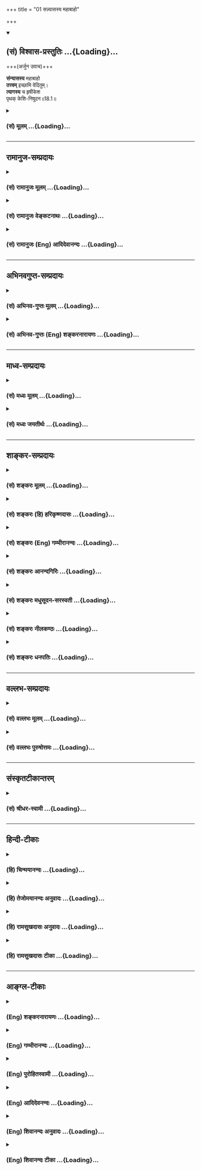+++
title = "01 सन्न्यासस्य महाबाहो"

+++
<div class="js_include" newlevelforh1="2" title="(सं) विश्वास-प्रस्तुतिः" unfilled url="/mahAbhAratam/vyAsaH/shlokashaH/06-bhIShma-parva/03-bhagavad-gItA-parva/saMskRtam/vishvAsa-prastutiH/18_moxa-saMnyAsa-yogaH/01_sannyAsasya_mahAb.md">
<details open><summary><h2>(सं) विश्वास-प्रस्तुतिः ...{Loading}...</h2></summary>

+++(अर्जुन उवाच)+++

**संन्यासस्य** महाबाहो  
**तत्त्वम्** इच्छामि वेदितुम्।  
**त्यागस्य** च हृषीकेश  
पृथक् केशि-निषूदन॥18.1॥
</details>
</div>
<div class="js_include collapsed" newlevelforh1="3" title="(सं) मूलम्" unfilled url="/mahAbhAratam/vyAsaH/shlokashaH/06-bhIShma-parva/03-bhagavad-gItA-parva/saMskRtam/mUlam/18_moxa-saMnyAsa-yogaH/01_sannyAsasya_mahAb.md">
<details><summary><h3>(सं) मूलम् ...{Loading}...</h3></summary>

अर्जुन उवाच  
संन्यासस्य महाबाहो तत्त्वमिच्छामि वेदितुम्।  
त्यागस्य च हृषीकेश पृथक्केशिनिषूदन।।18.1।।
</details>
</div>


_________________
## रामानुज-सम्प्रदायः
<div class="js_include collapsed" newlevelforh1="3" title="(सं) रामानुजः मूलम्" unfilled url="/mahAbhAratam/vyAsaH/shlokashaH/06-bhIShma-parva/03-bhagavad-gItA-parva/saMskRtam/rAmAnujaH/mUlam/18_moxa-saMnyAsa-yogaH/01_sannyAsasya_mahAb.md">
<details><summary><h3>(सं) रामानुजः मूलम् ...{Loading}...</h3></summary>


अतीतेनाध्याय-द्वयेन  
+अभ्युदय-निश्-श्रेयस-साधन-भूतं वैदिकम् एव यज्ञ-तपोदानादिकं कर्म; नान्यत्,  
वैदिकस्य कर्मणः सामान्य-लक्षणं प्रणवान्वयः ।  
तत्र मोक्षाभ्युदय-साधनयोर् भेदस्  
"तत्-सच्"-छब्द-निर्देश्यत्वेन;  
मोक्ष-साधनं च कर्म-फलाभिसन्धि-रहितं यज्ञादिकम्,  
तद्-आरम्भः सत्त्वोद्रेकाद् भवति;  
सत्त्वोद्रेकश् च सात्त्विकाहार-सेवनयेत्य् उक्तम्,  
अनन्तरं मोक्ष-साधनतया निर्दिष्टयोस् त्याग-संन्यासयोर् ऐक्यम्,  
त्यागस्य स्वरूपं भगवति सर्वेश्वरे सर्वकर्मणां कर्तृत्वानुसन्धानं,  
सत्त्व-रजस्-तमसां कार्य-वर्णनेन सत्त्व-गुणस्योपादेयत्वं,  
स्ववर्णोचितानां कर्मणां परम-पुरुषाराधन-भूतानां परम-पुरुष-प्राप्ति-निर्वर्तन-प्रकारः,  
कृत्स्नस्य च गीताशास्त्रस्य सारार्थो भक्ति-योग इत्य् एते प्रतिपाद्यन्ते ।

तत्र तावत् त्यागसन्न्यासयोर् पृथक्त्वैकत्वनिर्णयाय स्वरूपनिर्णयाय चार्जुनः पृच्छति

।।18.1।। अर्जुन उवाच -- त्यागसंन्यासौ हि मोक्षसाधनतया विहितौ --,न कर्मणा
न प्रजया धनेन त्यागेनैके अमृतत्वमानशुः (महाना॰
8।14)वेदान्तविज्ञानसुनिश्चितार्थाः संन्यासयोगाद्यतयः शुद्धसत्त्वाः। ते
ब्रह्मलोकेषु परान्तकाले परामृताः परिमुच्यन्ति सर्वे।। (मु॰ उ॰ 3।2।6)
इत्यादिषु। अस्य **संन्यासस्य त्यागस्य च तत्त्वं** याथात्म्यं **पृथग्
वेदितुम् इच्छामि।** अयम् अभिप्रायः -- किम् एतौ संन्यासत्यागशब्दौ
पृथगर्थौ; उत एकार्थौ एव यदा पृथगर्थौ; तदा अनयोः पृथक्त्वेन स्वरूपं
वेदितुम् इच्छामि। एकत्वे अपि तस्य स्वरूपं वक्तव्यम् इति। अथ अनयोः एकम् एव
स्वरूपम्; तत् च ईदृशम् इति निर्णेतुं वादिविप्रतिपत्तिं दर्शयन्
श्रीभगवानुवाच --

</details>
</div>
<div class="js_include collapsed" newlevelforh1="3" title="(सं) रामानुजः वेङ्कटनाथः" unfilled url="/mahAbhAratam/vyAsaH/shlokashaH/06-bhIShma-parva/03-bhagavad-gItA-parva/saMskRtam/rAmAnujaH/venkaTanAthaH/18_moxa-saMnyAsa-yogaH/01_sannyAsasya_mahAb.md">
<details><summary><h3>(सं) रामानुजः वेङ्कटनाथः ...{Loading}...</h3></summary>

  
  
।।18.1।। कर्तव्यविशोधनप्रधाने अन्तिमेऽध्यायत्रिकेऽस्याध्यायस्य
पश्चाद्भावित्वज्ञापनाय षोडशसप्तदशयोर्देवासुरविभागोक्त्यादिमुखेन
हेयोपादेयविभजनपरतया प्रघट्टकैक्यमभिप्रेत्याऽऽह -- अतीतेनेति। वैदिकस्य
कर्मणः सामान्यलक्षणं प्रणवान्वयः; तत्र
मोक्षाभ्युदयसाधनयोर्भेदस्तत्सच्छब्दनिर्देशत्वेनेति विभजमानस्वायमभिप्रायः
-- विशेषणादिसामर्थ्यलब्धोऽयं विभागः। ब्रह्मणः पारोक्ष्यात्तत् इति
निर्देशः। तज्ज्ञाने तु सन्मात्रविवक्षया सच्छब्दः। क्रमादेते
सात्त्विकराजसतामसा इति विभागस्तु कस्यचिदुत्प्रेक्षाकल्पितः -- इति।
एवमुक्तेष्वप्यर्थेषु मोक्षसाधनभूतांशस्वरूपशोधनमुत्तराध्यायेन क्रियत इति
सङ्गत्यभिप्रायेणाऽऽह -- अनन्तरमिति। ईश्वरे कर्तृताबुद्धिः
सत्त्वोपादेयताऽन्तिमे। स्वकर्मपरिणामश्च शास्त्रसारार्थ उच्यते
\[गी.सं.22\] इति सङ्ग्रहश्लोके त्यागसन्न्यासैक्यतत्स्वरूपानुक्तिरीश्वरे
कर्तृताबुद्धेः शेषतया तदुपन्यासादिति मन्तव्यम्। सत्त्वोपादेयत्वमत्र
तात्पर्यवृत्त्याऽभिधीयत इत्यभिप्रायेणाऽऽहसत्त्वरजस्तमसां
कार्यवर्णनेनेति। स्वधर्मज्ञानवैराग्यसाध्यभक्त्येकगोचरः \[गी.सं.1\] इति
सङ्ग्रहारम्भोक्तप्रधानकर्तव्यपरोऽत्रशास्त्रसारार्थशब्दः
इत्यभिप्रायेणाऽऽहसारार्थो भक्तियोग इति। स्वर्गादिसाधनानां यज्ञदानादीनां
स्वरूपाविशेषेऽपि यद्योगान्मोक्षसाधनत्वं; तदिदानीं सविशेषं शोधयितुमर्जुनः
पृच्छतीत्यभिप्रायेण प्रकृते प्रश्नं सङ्गमयति -- तत्र तावदिति।
सत्त्वविवृद्धितदुपायादिकथनं त्यागादिविशिष्टमोक्षसाधनकर्मार्थतया।
सन्न्यासशब्दस्याश्रमविशेषादिरूढेस्त्यागमात्रेऽपि शक्तः
पृथक्त्वैकत्वशङ्का। वादिविप्रतिपत्त्यादिभिः स्वरूपविशेषानिश्चयः।
त्यागसन्न्यासयोर्विशेषतस्तत्त्वबुभुत्साहेतुमाह -- त्यागसन्न्यासौ हीति।
कर्मस्वरूपे स्वर्गापवर्गादिसाधारणे त्यागादिसंज्ञकविशेषणयोगादेव
ह्यपवर्गसाधनत्वम्। अतः प्राप्ताप्राप्तविवेकेन विशेषणे
तत्साधनत्वव्यपदेशः। संशयविपर्ययोपमर्दी विशेष इह तत्त्वशब्देन विवक्षित
इत्याह -- याथात्म्यमिति। पृथक्त्वं वेदितुमिच्छामीत्युक्ते
निश्चितपृथक्त्वस्य तत्तत्स्वरूपजिज्ञासा प्रतीयते न च तद्युक्तं; पूर्वत्र
पृथक्त्वनिश्चयहेत्वभावादुत्तरत्र चैकत्वस्यैव वक्ष्यमाणत्वात्। अतोऽयं
प्रश्नोऽनुपपन्नः प्रतिवचनासङ्गतिश्चेत्यत्राऽऽह -- अयमभिप्राय इति। तत्त्वं
वेदितुमिच्छामि इत्येतदेव विवक्षितम् पृथक्त्वनिर्देशस्तु
संशयकोट्यन्यतरोपक्षेपमात्रपरः। पृथक्त्वमस्ति चेत्तद्वेदितुमिच्छामि इति वा
वाक्यावृत्तिरित्यभिप्रायेणाऽऽह -- किमिति।  
  

</details>
</div>
<div class="js_include collapsed" newlevelforh1="3" title="(सं) रामानुजः (Eng) आदिदेवानन्दः" unfilled url="/mahAbhAratam/vyAsaH/shlokashaH/06-bhIShma-parva/03-bhagavad-gItA-parva/saMskRtam/rAmAnujaH/english/AdidevAnandaH/18_moxa-saMnyAsa-yogaH/01_sannyAsasya_mahAb.md">
<details><summary><h3>(सं) रामानुजः (Eng) आदिदेवानन्दः ...{Loading}...</h3></summary>

18.1 Arjuna said Both Sannyasa and Tyaga as a means for release are enjoined in such Srutis: 'Not by rituals, nor by progeny, nor by
rituals, nor by progeny, nor by wealth but by Tyaga alone do some attain
immortality ৷৷.' (Ma. Na., 5.14). Ascertaining the truth about the
Supreme Reality from a knowledge of Vedanta, and becoming purified in
mind by the means of Sannyasa Yoga, these Yatis (ascetics), at the
dissolution of their bodies, attain the Lord who is higher than the
freed selves and become liberated from bondage' (Man. U., 3.2.6). I want
to know separately the truth, viz., whether Tyaga and Sannyasa are
synonymous or not. The import is this. Do these two terms Sannyasa and
Tyaga have different meanings or do they signify the same thing; If they
signify different things, I want to know their different natures. If
they are synonymous, their identical nature should be elucidated. Then,
in order to prove that the nature of both is identical and that it is
such and such, the Lord explains, showing the disagreements among some
disputants:

</details>
</div>


_________________
## अभिनवगुप्त-सम्प्रदायः
<div class="js_include collapsed" newlevelforh1="3" title="(सं) अभिनव-गुप्तः मूलम्" unfilled url="/mahAbhAratam/vyAsaH/shlokashaH/06-bhIShma-parva/03-bhagavad-gItA-parva/saMskRtam/abhinava-guptaH/mUlam/18_moxa-saMnyAsa-yogaH/01_sannyAsasya_mahAb.md">
<details><summary><h3>(सं) अभिनव-गुप्तः मूलम् ...{Loading}...</h3></summary>

  
  
।।18.1।। संन्यासस्येति। पूर्वमुक्तं स त्यागी स च बुद्धिमान् +++(II; 50 )+++
इति। तथा स संन्यासी च योगी च न निरग्निः +++(VI; I )+++ इत्यादि।
अतस्त्यागिसंन्यासासिनोर्द्वयोः श्रवणात् विशेषजिज्ञासोरयं प्रश्नः।

</details>
</div>
<div class="js_include collapsed" newlevelforh1="3" title="(सं) अभिनव-गुप्तः (Eng) शङ्करनारायणः" unfilled url="/mahAbhAratam/vyAsaH/shlokashaH/06-bhIShma-parva/03-bhagavad-gItA-parva/saMskRtam/abhinava-guptaH/english/shankaranArAyaNaH/18_moxa-saMnyAsa-yogaH/01_sannyAsasya_mahAb.md">
<details><summary><h3>(सं) अभिनव-गुप्तः (Eng) शङ्करनारायणः ...{Loading}...</h3></summary>

18.1 Samnyasaya etc. It has been delcared earlier that 'He \[alone\] is
a man of relinishment and is also a man of wisdom' (II, 50); and 'He
\[alone\] is a man of renunciation and a man of Yoga; but not he who
remains without his fires (VI, 1)', and so on. Thus, becuase a man of
relinishment and a man of renunciation are both found mentioned, now
arises this estion from a person (Arjuna) who is desirous of
understanding their difference. Now \[by giving\] the answer -

</details>
</div>


_________________
## माध्व-सम्प्रदायः
<div class="js_include collapsed" newlevelforh1="3" title="(सं) मध्वः मूलम्" unfilled url="/mahAbhAratam/vyAsaH/shlokashaH/06-bhIShma-parva/03-bhagavad-gItA-parva/saMskRtam/madhvaH/mUlam/18_moxa-saMnyAsa-yogaH/01_sannyAsasya_mahAb.md">
<details><summary><h3>(सं) मध्वः मूलम् ...{Loading}...</h3></summary>

।।18.1।। अनन्तगुणपूर्णाय नमः। पूर्वोक्तं साधनं सर्वं
सङ्क्षिप्योपसंहरत्यनेनाध्यायेन।

</details>
</div>
<div class="js_include collapsed" newlevelforh1="3" title="(सं) मध्वः जयतीर्थः" unfilled url="/mahAbhAratam/vyAsaH/shlokashaH/06-bhIShma-parva/03-bhagavad-gItA-parva/saMskRtam/madhvaH/jayatIrthaH/18_moxa-saMnyAsa-yogaH/01_sannyAsasya_mahAb.md">
<details><summary><h3>(सं) मध्वः जयतीर्थः ...{Loading}...</h3></summary>

।।18.1।। अध्यायप्रतिपाद्यमाह -- **पूर्वोक्तमि**ति। साधनं ज्ञानसाधनम्।
उक्तस्योक्तिर्व्यर्थेत्याशङ्कानिरासाय सङ्क्षिप्योपसंहरतीत्युक्तम्।
अनुक्तं त्रैगुण्यं च वक्तीत्यपि ग्राह्यम्।

</details>
</div>


_________________
## शाङ्कर-सम्प्रदायः
<div class="js_include collapsed" newlevelforh1="3" title="(सं) शङ्करः मूलम्" unfilled url="/mahAbhAratam/vyAsaH/shlokashaH/06-bhIShma-parva/03-bhagavad-gItA-parva/saMskRtam/shankaraH/mUlam/18_moxa-saMnyAsa-yogaH/01_sannyAsasya_mahAb.md">
<details><summary><h3>(सं) शङ्करः मूलम् ...{Loading}...</h3></summary>

सर्वस्यैव गीताशास्त्रस्य अर्थः अस्मिन् अध्याये उपसंहृत्य सर्वश्च वेदार्थो वक्तव्यः इत्येवमर्थः अयम् अध्यायः आरभ्यते । सर्वेषु हि अतीतेषु अध्यायेषु उक्तः अर्थः अस्मिन् अध्याये अवगम्यते । अर्जुनस्तु संन्यासत्यागशब्दार्थयोरेव विशेषबुभुत्सुः उवाच —

।।18.1।। --,**संन्यासस्य** संन्यासशब्दार्थस्य इत्येतत्; हे **महाबाहो;
तत्त्वं** तस्य भावः तत्त्वम्; याथात्म्यमित्येतत्; **इच्छामि वेदितुं**
ज्ञातुम्; **त्यागस्य च** त्यागशब्दार्थस्येत्येतत्; **हृषीकेश; पृथक्**
इतरेतरविभागतः **केशिनिषूदन** केशिनामा हयच्छद्मा कश्चित् असुरः तं
निषूदितवान् भगवान् वासुदेवः; तेन तन्नाम्ना संबोध्यते
अर्जुनेन।। संन्यासत्यागशब्दौ तत्र तत्र निर्दिष्टौ; न निर्लुठितार्थौ
पूर्वेषु अध्यायेषु। अतः अर्जुनाय पृष्टवते तन्निर्णयाय भगवान् उवाच
--,**श्रीभगवानुवाच --,**

</details>
</div>
<div class="js_include collapsed" newlevelforh1="3" title="(सं) शङ्करः (हि) हरिकृष्णदासः" unfilled url="/mahAbhAratam/vyAsaH/shlokashaH/06-bhIShma-parva/03-bhagavad-gItA-parva/saMskRtam/shankaraH/hindI/harikRShNadAsaH/18_moxa-saMnyAsa-yogaH/01_sannyAsasya_mahAb.md">
<details><summary><h3>(सं) शङ्करः (हि) हरिकृष्णदासः ...{Loading}...</h3></summary>

।।18.1।। इस अध्यायमें पहलेके सभी अध्यायोंमें कहा हुआ अभिप्राय मिलता है।
तथापि अर्जुन केवल संन्यास और त्याग -- इन दो शब्दोंके अर्थोंका भेद
जाननेकी इच्छासे ही प्रश्न करता है --,अर्जुन बोला -- हे महाबाहो हे
हृषीकेश हे केशिनिषूदन मैं संन्यासका अर्थात् संन्यासशब्दके अर्थका और
त्यागका अर्थात् त्यागशब्दके अर्थका तत्त्व -- यथार्थ स्वरूप अलगअलग
विभागपूर्वक जानना चाहता हूँ। भगवान् वासुदेवने छलसे घोड़ेका रूप धारण
करनेवाले केशि नामक असुरको मारा था; इसलिये वे उस,( केशिनिषूदन ) नामसे
अर्जुनद्वारा सम्बोधित किये गये हैं।  
  
,

</details>
</div>
<div class="js_include collapsed" newlevelforh1="3" title="(सं) शङ्करः (Eng) गम्भीरानन्दः" unfilled url="/mahAbhAratam/vyAsaH/shlokashaH/06-bhIShma-parva/03-bhagavad-gItA-parva/saMskRtam/shankaraH/english/gambhIrAnandaH/18_moxa-saMnyAsa-yogaH/01_sannyAsasya_mahAb.md">
<details><summary><h3>(सं) शङ्करः (Eng) गम्भीरानन्दः ...{Loading}...</h3></summary>

18.1 O mighty-armed Hrsikesa, kesi-nisudana, O slayer of (the demon)
Kesi; icchami, I want; veditum, to know; prthak, severally, through
their mutual distinctions; tattvam, the truth, the intrinsic nature,
i.e. the real meaning; sannyasasya, of sannyasa, i.e. the meaning of the
word sannyasa, ca, as also; tyagasya, of tyaga, i.e. the meaning of the
word tyaga. Kesi was a demon who had assumed the form of a horse, and
Lord Vasudeva had killed him. Hence He is addressed by that name
(Kesi-nisudana) by Arjuna. The word sannyasa and tyaga, used in various
places in the preceding chapters, are not explicit in their
implications. Therefore, in order to determine them for Arjuna who had
put the estion,-

</details>
</div>
<div class="js_include collapsed" newlevelforh1="3" title="(सं) शङ्करः आनन्दगिरिः" unfilled url="/mahAbhAratam/vyAsaH/shlokashaH/06-bhIShma-parva/03-bhagavad-gItA-parva/saMskRtam/shankaraH/AnandagiriH/18_moxa-saMnyAsa-yogaH/01_sannyAsasya_mahAb.md">
<details><summary><h3>(सं) शङ्करः आनन्दगिरिः ...{Loading}...</h3></summary>

।।18.1।। पूर्वैरध्यायैर्विस्तरेण यतस्ततो विक्षिप्ततयोक्तमर्थं
सुखप्रतिपत्त्यर्थं संक्षेपेणोपसंहृत्याभिधातुमध्यायान्तरमवतारयति --
**सर्वस्यैवेति।** उपसंहृत्य वक्तव्य इति संबन्धः। किं चोपनिषत्सु इतस्ततो
विस्तृतस्यार्थस्य बुद्धिसौकर्यार्थमस्मिन्नध्याये संक्षिप्ताभिधानं
कर्तव्यमुपनिषदां गीतानां चैकार्थत्वादित्याह -- **सर्वश्चेति।** कथं
सर्वोऽपि शास्त्रार्थोऽस्मिन्नध्याये संक्षिप्योपसंह्रियते तत्राह --
**सर्वेषु हीति।** ननु वेदार्थश्चेदशेषतोऽत्रोपसंजिहीर्षितस्तर्हि किमिति
त्यागेनैके संन्यासयोगादिति च वेदार्थैकदेशविषयं प्रश्नप्रतिवचनं तत्राह --
**अर्जुनस्त्विति।** पृथगनयोस्तत्त्वं वेदितुमिच्छामीति
विशेषणादपृथगर्थस्तयोरस्तीति गम्यते। बुभुत्सितस्य प्रष्टव्यत्वादेकदेशे
तदभावादुक्तप्रश्नोपपत्तिरिति भावः।

</details>
</div>
<div class="js_include collapsed" newlevelforh1="3" title="(सं) शङ्करः मधुसूदन-सरस्वती" unfilled url="/mahAbhAratam/vyAsaH/shlokashaH/06-bhIShma-parva/03-bhagavad-gItA-parva/saMskRtam/shankaraH/madhusUdana-sarasvatI/18_moxa-saMnyAsa-yogaH/01_sannyAsasya_mahAb.md">
<details><summary><h3>(सं) शङ्करः मधुसूदन-सरस्वती ...{Loading}...</h3></summary>

।।18.1।। पूर्वाध्याये श्रद्धात्रैविध्येनाहारयज्ञतपोदानत्रैविध्येन च
कर्मिणां त्रैविध्यमुक्तं सात्त्विकानामादानाय राजसतामसानां च हानाय।
इदानीं तु संन्यासत्रैविध्यकथनेन संन्यासिनामपि त्रैविध्यं वक्तव्यम्। तत्र
तत्त्वबोधनानन्तरं यः फलभूतः सर्वकर्मसंन्यासः स चतुर्दशेऽध्याये
गुणातीतत्वेन व्याख्यातत्वान्न सात्त्विकराजसतामसभेदमर्हति। योऽपि
तत्त्वबोधात्प्राक् तदर्थं सर्वकर्मसंन्यासस्तत्त्वबुभुत्सया
वेदान्तवाक्यविचाराय भवति सोऽपित्रैगुण्यविषया वेदा निस्त्रैगुण्यो
भवार्जुन इत्यादिना निर्गुणत्वेन व्याख्यातः;
यस्त्वनुत्पन्नतत्त्वबोधानामनुत्पन्नतत्त्वबुभुत्सूनां च कर्मसंन्यासःस
संन्यासी च योगी च इत्यादिना गौणो व्याख्यातस्तस्य
त्रैविध्यसंभवात्तद्विशेषं बुभुत्सुरर्जुन उवाच -- संन्यासस्येति।
अविदुषामनुपजातविविदिषाणां च कर्माधिकृतानामेव किंचित्कर्मग्रहेण
किंचित्कर्मपरित्यागो यः स त्यागांशगुणयोगात्संन्यासशब्देनोच्यते
एतादृशस्यान्तःकरणशुद्ध्यर्थमविद्वत्कर्माधिकारिकर्तृकस्य संन्यासस्य
केनचिद्रूपेण कर्मत्यागस्य तत्त्वं स्वरूपं पृथक् सात्त्विकराजसतामसभेदेन
वेदितुमिच्छामि त्यागस्य च तत्त्वं वेदितुमिच्छामि। किं संन्यासत्यागशब्दौ
घटपटशब्दाविव भिन्नजातीयार्थौ किंवा
ब्राह्मणपरिव्राजकशब्दाविवैकजातीयार्थौ। यद्याद्यस्तर्हि त्यागस्य तत्त्वं
संन्यासात्पृथक् वेदितुमिच्छामि; यदि द्वितीयस्तर्ह्यवान्तरोपाधिभेदमात्रं
वक्तव्यमेकव्याख्यानेनैवोभयं व्याख्यातं भविष्यति। महाबाहो केशिनिषूदनेति
संबोधनाभ्यां बाह्योपद्रवनिवारणस्वरूपयोग्यताफलोपधाने प्रदर्शिते।
हृषीकेशेत्यन्तरुपद्रवनिवारणसामर्थ्यमिति भेदः। अत्यनुरागात्संबोधनत्रयम्।
अत्रार्जुनस्य प्रश्नौ कर्माधिकारिकर्तृत्वेन पूर्वोक्तयज्ञादिसाधर्म्येण
संन्यासशब्दप्रतिपाद्यत्वेन च गुणातीतसंन्यासद्वयसाधर्म्येण
त्रैगुण्यसंभवासंभवाभ्यां संशयः प्रथमस्य प्रश्नस्य बीजं। द्वितीयस्य तु
संन्यासत्यागशब्दयोः पर्यायत्वात्कर्मफलत्यागरूपेण च वैलक्षण्योक्तेः
संशयः।

</details>
</div>
<div class="js_include collapsed" newlevelforh1="3" title="(सं) शङ्करः नीलकण्ठः" unfilled url="/mahAbhAratam/vyAsaH/shlokashaH/06-bhIShma-parva/03-bhagavad-gItA-parva/saMskRtam/shankaraH/nIlakaNThaH/18_moxa-saMnyAsa-yogaH/01_sannyAsasya_mahAb.md">
<details><summary><h3>(सं) शङ्करः नीलकण्ठः ...{Loading}...</h3></summary>

।।18.1।। अस्यामष्टादशाध्याय्यां प्रथमे उपोद्धातितानां द्वितीये
सूत्रितानां शेषैर्व्युत्पादितानामर्थानां
कात्स्न्र्येनोपसंहारार्थोऽयमन्तिमोऽध्याय आरभ्यते। तत्र
पूर्वाध्यायान्तेऽश्रद्धया कृतं सर्वं व्यर्थमित्युक्तम्। तत्र
फलावश्यंभावनिश्चयः श्रद्धा सा च फलवतां कर्मणामेवाङ्गं न तु
कर्मविरहरूपस्य संन्यासस्य भावरूपफलवर्जितस्य। अभावाद्भावोत्पत्तेरयोगात्।
तस्माच्छ्रद्धासापेक्षकर्मापेक्षया श्रद्धानपेक्षः संन्यासः श्रेयान्।
नचास्यैवंरूपस्य श्रद्धात्रैविध्यप्रयुक्तं सात्त्विकादिभेदेन त्रैविध्यं
संभवति। येन फले तारतम्यं स्यात्। तत्फलस्य दृष्टविक्षेपनिवृत्तिरूपस्य
सर्वत्र तुल्यत्वात्। स च संन्यासो यदि कर्मत्याग एव तर्हि सिद्धं नः
समीहितम्। यदि तु तौ भिन्नौ तर्हि तयोर्वैलक्षण्यं विचार्यमित्याशयेनार्जुन
उवाच -- **संन्यासस्येति।** हे महाबाहो हे हृषीकेश हे केशिनिषूदनेति
बहुकृत्वः संबोधयन् जिज्ञासितेऽर्थेत्यादरं दर्शयति। संन्यासस्य तत्त्वं
याथात्म्यं त्यागात्पृथग्भूतं वेदितुमिच्छामि। त्यागस्य याथात्म्यं
संन्यासात्पृथग्भूतं वेदितुमिच्छामीति चकारेणानुवर्त्यते।

</details>
</div>
<div class="js_include collapsed" newlevelforh1="3" title="(सं) शङ्करः धनपतिः" unfilled url="/mahAbhAratam/vyAsaH/shlokashaH/06-bhIShma-parva/03-bhagavad-gItA-parva/saMskRtam/shankaraH/dhanapatiH/18_moxa-saMnyAsa-yogaH/01_sannyAsasya_mahAb.md">
<details><summary><h3>(सं) शङ्करः धनपतिः ...{Loading}...</h3></summary>

।18.1।। नमः समाय सोमाय मखार्च्याय मखारये। कृष्णायाकृष्णरुपाय विष्णवे
शंभवे नमः।।1।। पूर्वाध्यायैर्विस्तरेणेतस्ततो
विक्षिप्ततयोक्तमर्थमुपनिषत्सु चेतस्ततो विस्तृतमर्थं सुखप्रतिपत्तये
उपसंहृत्य वक्तुमयमध्याय आरभ्यते। अतोताध्यायेपूक्तस्य
सर्ववेदार्थस्यास्मिन्नध्यायेऽवगम्यमानत्वात्। अर्जुनस्तु
संन्यासत्यागशब्दार्थयोरेव विशेणं बुभुत्सुरुवाच। संन्यासस्य
संन्यासभ्दार्थस्य त्यागस्य च त्यागशब्दार्थस्य च
पृथगन्योन्यविभागतस्तत्त्वं याथात्म्यं वेदितुं ज्ञातुमिच्छामि। हे महाबारो
इति संबोधयन् तब बाहुतो जातैः क्षत्रियैः महाबाहुभिरितरैर्बाह्वादिसाध्ये
कर्मण्यधिकृतैरज्ञैश्च कृतस्य संन्यासस्य त्यागस्य च तत्त्वं
पृथग्वेदितुमिच्छामीति ध्वनयति। सर्वेन्द्रियनियन्तुरन्तर्यामिणः
सर्वज्ञस्य मदभिप्रायनुसारेणैतत्कथनं सुकरमितिद्योतयन्नाह -- हृषीकेशेति।
स्वजनसुखार्थं केश्यादिदुष्टनिषूदनस्य तव स्वभक्तस्य ममाप्यज्ञाननिषूदनं
युक्तमेवेति सूचयन्संबोधयति केशिनिषूदनेति।

</details>
</div>


_________________
## वल्लभ-सम्प्रदायः
<div class="js_include collapsed" newlevelforh1="3" title="(सं) वल्लभः मूलम्" unfilled url="/mahAbhAratam/vyAsaH/shlokashaH/06-bhIShma-parva/03-bhagavad-gItA-parva/saMskRtam/vallabhaH/mUlam/18_moxa-saMnyAsa-yogaH/01_sannyAsasya_mahAb.md">
<details><summary><h3>(सं) वल्लभः मूलम् ...{Loading}...</h3></summary>

।।18.1।। अष्टादशे स्वगीतार्थस्त्यागन्यासविनिर्णयात्। सर्वधर्मान्परित्यज्य
शरणे मोक्ष उच्यते।।1।। इह खलुसर्वकर्माणि मनसा सन्न्यस्यास्ते सुखं वशी
\[5।13\]सन्न्यासयोगयुक्तात्मा \[9।28\] इत्यादिषु
सन्न्यासशब्दोऽभिहितःत्यक्त्वा कर्मफलासङ्गं \[4।20\] इत्यादिषु
त्यागशब्दश्च तत्र सन्न्यासत्यागशब्दयोरेकविषय एवार्थो विशेषो वा
कश्चनेत्यवशेषिततत्त्वबुभुत्सयाऽर्जुन उवाच -- सन्न्यासस्येति। सन्न्यासस्य
त्यागस्य च तत्त्वं पृथक् विवेकतो ज्ञातुमिच्छामि;
संशयासुरनिरासार्थंमहाबाहो केशिनिषूदन इति सम्बोधयति।

</details>
</div>
<div class="js_include collapsed" newlevelforh1="3" title="(सं) वल्लभः पुरुषोत्तमः" unfilled url="/mahAbhAratam/vyAsaH/shlokashaH/06-bhIShma-parva/03-bhagavad-gItA-parva/saMskRtam/vallabhaH/puruShottamaH/18_moxa-saMnyAsa-yogaH/01_sannyAsasya_mahAb.md">
<details><summary><h3>(सं) वल्लभः पुरुषोत्तमः ...{Loading}...</h3></summary>

  
  
।।18.1।। अष्टादशानां विद्यानां फलमेतद्यतो मतम्। सर्वत्यागेन कर्त्तव्यो
ह्याश्रयः सर्वभावतः।।1।। अतः पार्थाय सुप्रीतः प्राहाष्टादशसंज्ञके।
अध्याये स्वाश्रयं श्रीमत्कृष्णो देवकिनन्दनः।।2।।  
  
अत्र सप्तदशाध्यायैर्भगवद्वाक्यतरणिकिरणविपाटितहृदयमोहान्धकारोऽर्जुनः
सन्न्यासकर्मफलत्यागयोरेव भगवत्प्राप्तिहेतुत्वनिश्चयप्रकाशितहृत्सरोरुहः
स्वबुद्धिनिश्चयेन सन्न्यासोत्तमज्ञानोऽपि भगवदुक्तस्वमुख्यज्ञानेन
तत्सिसाधयिषुस्तयोस्तत्त्वं पृच्छति -- सन्न्यासस्येति। हे हृषीकेश
एतत्तत्त्वज्ञानार्थं मदिन्द्रियप्रेरक सर्वकर्माणि मनसा सन्न्यस्याऽऽस्ते
सुखं वशी। सन्न्यासयोगयुक्तात्मा विमुक्तो मामुपैष्यसि \[5।13\] इत्यादिना
सन्न्यासस्य स्वप्राप्तिरुक्ता; तत्र तस्य तत्त्वं यादृशेन
त्वत्प्राप्तिर्भवति तादृक् तत्त्वं; हे महाबाहो अहं वेदितुं
ज्ञातुमिच्छामि; तज्ज्ञापयेत्यर्थः। महत् क्रियाशक्तिमत्; स्वोद्धारणसमर्थ
त्वत्सम्बन्धेनैतत्तत्त्वोपदेशेन मामुद्धरेत्युक्तं भवति। च पुनः हे
केशिनिषूदन दैत्यनिवारक दैत्यावेशेन कायक्लेशादिककृतत्यागात् पृथक्
त्यागस्य त्वत्सेवार्थकृतत्यागस्य तत्त्वं मुख्यरूपं वेदितुं
ज्ञातुमिच्छामि।  
  

</details>
</div>


_________________
## संस्कृतटीकान्तरम्
<div class="js_include collapsed" newlevelforh1="3" title="(सं) श्रीधर-स्वामी" unfilled url="/mahAbhAratam/vyAsaH/shlokashaH/06-bhIShma-parva/03-bhagavad-gItA-parva/saMskRtam/shrIdhara-svAmI/18_moxa-saMnyAsa-yogaH/01_sannyAsasya_mahAb.md">
<details><summary><h3>(सं) श्रीधर-स्वामी ...{Loading}...</h3></summary>

।।18.1।। न्यासत्यागविभागेन सर्वगीतार्थसंग्रहम्। स्पष्टमष्टादशे प्राह
परमार्थविनिर्णये।।1।।  
  
अत्र चसर्वकर्माणि मनसा संन्यस्यास्ते सुखं वशी। संन्यासयोगयुक्तात्मा
इत्यादिषु कर्मसंन्यास उपदिष्टः। तथात्यक्त्वा कर्मफलासङ्गं नित्यतृप्तो
निराश्रयः। सर्वकर्मफलत्यागं ततः कुरु यतात्मवान् इत्यादिषु च
फलमात्रत्यागेन कर्मानुष्ठानमुपदिष्टम्। न च परस्परं विरुद्धं सर्वज्ञः
परमकारुणिको भगवानुपदिशेत्। अतः कर्मसंन्यासस्य तदनुष्ठानस्य
चाविरोधप्रकारं बुभुत्सुरर्जुन उवाच **-- संन्यासस्येति।** भो हृषीकेश
सर्वेन्द्रियनियामक; हे केशिनिषूदन केशिनाम्नो हि महतो हयाकृतेर्दैत्यस्य
युद्धे मुखं व्यादाय भक्षयितुमागच्छतोऽत्यन्तं व्यात्ते मुखे वामबाहुं
प्रवेश्य तत्क्षणमेव विवृद्धेन तेनैव बाहुना कर्कटिकाफलवत्तं विदार्य
निषूदितवान्। अतएव हे महाबाहो इतिसंबोधनम्। संन्यासस्य त्यागस्य च तत्त्वं
पृथग्विवेकेन वेदितुमिच्छामि।

</details>
</div>


_________________
## हिन्दी-टीकाः
<div class="js_include collapsed" newlevelforh1="3" title="(हि) चिन्मयानन्दः" unfilled url="/mahAbhAratam/vyAsaH/shlokashaH/06-bhIShma-parva/03-bhagavad-gItA-parva/hindI/chinmayAnandaH/18_moxa-saMnyAsa-yogaH/01_sannyAsasya_mahAb.md">
<details><summary><h3>(हि) चिन्मयानन्दः ...{Loading}...</h3></summary>

।।18.1।। यद्यपि अर्जुन की जिज्ञासा शैक्षणिक रुचि की है; तथापि भगवान्
श्रीकृष्ण पूर्ण गम्भीरता के साथ उसका उत्तर देते हैं। जब शिष्य अपना
सन्देह या जिज्ञासा प्रकट करता है; तब निश्चय ही वह स्वयं अपनी कठिनाई नहीं
जान पाता है। अत गुरु का यह कर्तव्य हो जाता है कि शिष्य की कठिनाई को
समझकर उसका समाधान करे। यहाँ भगवान् श्रीकृष्ण का यही प्रयत्न है। यह
सम्पूर्ण अध्याय त्याग और संन्यास के अर्थ के चारों ओर घूमता रहता है।
त्याग के बिना संन्यास अनाकलनीय है; असम्भव है; और यदि कोई ऐसा प्रयत्न
करता है; तो उसका संन्यास केवल पाखण्ड ही कहा जायेगा। यह अध्याय हमारी उन
वासनाओं; प्रवृत्तियों; उद्देश्यों आदि का वर्णन करता है; जो सर्वथा
त्याज्य है। इनके ज्ञान से अवांछनीय गुणों का वास्तविक त्याग संभव हो सकता
है। इस तथ्य को ध्यान में रखकर इस अध्याय का अध्ययन करना चाहिए; अन्यथा;
निश्चय ही; यह हमें प्रभावित नहीं कर पायेगा। केशनिषूदन केशि नामक एक असुर
अश्व का रूप धारण करके बालकृष्ण की हत्या करने आया था; परन्तु भगवान् ने
उसे ही दो भागों में विदीर्ण कर दिया था। अत वे केशिनिषूदन के नाम से
प्रसिद्ध हुए। इन शब्दों के तत्त्वनिर्णय हेतु

</details>
</div>
<div class="js_include collapsed" newlevelforh1="3" title="(हि) तेजोमयानन्दः अनुवादः" unfilled url="/mahAbhAratam/vyAsaH/shlokashaH/06-bhIShma-parva/03-bhagavad-gItA-parva/hindI/tejomayAnandaH/anuvAdaH/18_moxa-saMnyAsa-yogaH/01_sannyAsasya_mahAb.md">
<details><summary><h3>(हि) तेजोमयानन्दः अनुवादः ...{Loading}...</h3></summary>

।।18.1।। अर्जुन ने कहा -- हे महाबाहो ! हे हृषीकेश ! हे केशनिषूदन ! मैं
संन्यास और त्याग के तत्त्व को पृथक्-पृथक् जानना चाहता हूँ।।

</details>
</div>
<div class="js_include collapsed" newlevelforh1="3" title="(हि) रामसुखदासः अनुवादः" unfilled url="/mahAbhAratam/vyAsaH/shlokashaH/06-bhIShma-parva/03-bhagavad-gItA-parva/hindI/rAmasukhadAsaH/anuvAdaH/18_moxa-saMnyAsa-yogaH/01_sannyAsasya_mahAb.md">
<details><summary><h3>(हि) रामसुखदासः अनुवादः ...{Loading}...</h3></summary>

।।18.1।।****अर्जुन बोले -- हे महाबाहो ! हे हृषीकेश ! हे केशिनिषूदन !
मैं संन्यास और त्यागका तत्त्व अलग-अलग जानना चाहता हूँ।

</details>
</div>
<div class="js_include collapsed" newlevelforh1="3" title="(हि) रामसुखदासः टीका" unfilled url="/mahAbhAratam/vyAsaH/shlokashaH/06-bhIShma-parva/03-bhagavad-gItA-parva/hindI/rAmasukhadAsaH/TIkA/18_moxa-saMnyAsa-yogaH/01_sannyAsasya_mahAb.md">
<details><summary><h3>(हि) रामसुखदासः टीका ...{Loading}...</h3></summary>

।।18.1।।***व्याख्या --***  **संन्यासस्य महाबाहो ৷৷. पृथक्केशिनिषूदन
--** यहाँ **महाबाहो** सम्बोधन सामर्थ्यका सूचक है। अर्जुनद्वारा इस
सम्बोधनका प्रयोग करनेका भाव यह है कि आप सम्पूर्ण विषयोंको कहनेमें समर्थ
हैं अतः मेरी जिज्ञासाका समाधान आप इस प्रकार करें; जिससे मैं विषयको
सरलतासे समझ सकूँ।  
  
**हृषीकेश** सम्बोधन अन्तर्यामीका वाचक है। इसके प्रयोगमें अर्जुनका भाव
यह है कि मैं संन्यास और त्यागका तत्त्व जानना चाहता हूँ अतः इस विषयमें
जोजो आवश्यक बातें हों; उनको आप (मेरे पूछे बिना भी) कह दें।**केशिनिषूदन**
सम्बोधन विघ्नोंको दूर करनेवालेका सूचक है। इसके प्रयोगमें अर्जुनका भाव यह
है कि जिस प्रकार आप अपने भक्तोंके सम्पूर्ण विघ्नोंको दूर कर देते हैं;
उसी प्रकार मेरे भी सम्पूर्ण विघ्नोंको अर्थात् शङ्काओँ और संशयोंको दूर कर
दें। जिज्ञासा प्रायः दो प्रकारसे प्रकट की जाती है --,(1) अपने आचरणमें
लानेके लिये और (2) सिद्धान्तको समझनेके लिये। जो केवल पढ़ाई करनेके लिये
(सीखनेके लिये) सिद्धान्तको समझते हैं; वे केवल पुस्तकोंके विद्वान् बन
सकते हैं और नयी पुस्तक भी बना सकते हैं; पर अपना कल्याण नहीं कर सकते
**(टिप्पणी प₀ 869)**। अपना कल्याण तो वे ही कर सकते हैं; जो सिद्धान्तको
समझकर उसके अनुसार अपना जीवन बनानेके लिये तत्पर हो जाते हैं। यहाँ अर्जुनकी
जिज्ञासा भी केवल सिद्धान्तको जाननेके लिये ही नहीं है; प्रत्युत
सिद्धान्तको जानकर उसके अनुसार अपना जीवन बनानेके लिये है।  
  
**एषा तेऽभिहिता साङ्ख्ये** (गीता 2। 39) में आये साङ्ख्य पदको ही यहाँ
संन्यास पदसे कहा गया है। भगवान्ने भी साङ्ख्य और संन्यासको पर्यायवाची माना
है जैसे -- पाँचवें अध्यायके दूसरे श्लोकमें **संन्यासः**; चौथे श्लोकमें
**साङ्ख्ययोगौ**; पाँचवें श्लोकमें **यत्साङ्ख्यैः** और छठे श्लोकमें
**संन्यासस्तु** पदोंका एक ही अर्थमें प्रयोग हुआ है। इसलिये यहाँ अर्जुनने
साङ्ख्यको ही संन्यास कहा है।  
  
इसी प्रकार **बुद्धिर्योगे त्विमां श्रृणु** (गीता 2। 39) में आये योग पदको
ही यहाँ त्याग पदसे कहा गया है। भगवान्ने भी योग (कर्मयोग) और त्यागको
पर्यायवाची माना है जैसे -- दूसरे अध्यायके अड़तालीसवें श्लोकमें **सङ्गं
त्यक्त्वा** तथा इक्यावनवें श्लोकमें **फलं त्यक्त्वा;** तीसरे अध्यायके
तीसरे श्लोकमें **कर्मयोगेन योगिनाम्;** चौथे अध्यायके बीसवें श्लोकमें
**त्यक्त्वा कर्मफलासङ्गम्;** पाँचवें श्लोकमें **तद्योगैरपि गम्यते**;
ग्यारहवें श्लोकमें **सङ्गं त्यक्त्वा** तथा बारहवें श्लोकमें **त्यागात्**
पदोंका एक ही अर्थमें प्रयोग हुआ है। इसलिये यहाँ अर्जुनने कर्मयोगको ही
त्याग कहा है। अच्छी तरहसे रखनेका नाम संन्यास है -- **सम्यक् न्यासः
संन्यासः।** तात्पर्य है कि प्रकृतिकी चीज सर्वथा प्रकृतिमें देने (छोड़
देने) और विवेकद्वारा प्रकृतिसे अपना सर्वथा सम्बन्धविच्छेद कर लेनेका नाम
संन्यास है। कर्म और फलकी आसक्तिको छोड़नेका नाम त्याग है। छठे अध्यायके
चौथे श्लोकमें आया है कि जो कर्म और फलमें आसक्त नहीं होता; वह योगारूढ़ हो
जाता है।  
  
***सम्बन्ध --***  अर्जुनकी जिज्ञासाके उत्तरमें पहले भगवान् आगेके दो
श्लोकोंमें अन्य दार्शनिक विद्वानोंके चार मत बताते हैं।

</details>
</div>


_________________
## आङ्ग्ल-टीकाः
<div class="js_include collapsed" newlevelforh1="3" title="(Eng) शङ्करनारायणः" unfilled url="/mahAbhAratam/vyAsaH/shlokashaH/06-bhIShma-parva/03-bhagavad-gItA-parva/english/shankaranArAyaNaH/18_moxa-saMnyAsa-yogaH/01_sannyAsasya_mahAb.md">
<details><summary><h3>(Eng) शङ्करनारायणः ...{Loading}...</h3></summary>

18.1. Arjuna said O Mighty-armed ! I desire to know severally the distinctive nature of renunciation and of relinishment, O Hrsikesa ! O Slayer of Kesin !

</details>
</div>
<div class="js_include collapsed" newlevelforh1="3" title="(Eng) गम्भीरानन्दः" unfilled url="/mahAbhAratam/vyAsaH/shlokashaH/06-bhIShma-parva/03-bhagavad-gItA-parva/english/gambhIrAnandaH/18_moxa-saMnyAsa-yogaH/01_sannyAsasya_mahAb.md">
<details><summary><h3>(Eng) गम्भीरानन्दः ...{Loading}...</h3></summary>

18.1 Arjuna said O mighty-armed Hrsikesa, O slayer of (the demon) Kesi,
I want to know serverally the truth about sannyasa as also about tyaga.

</details>
</div>
<div class="js_include collapsed" newlevelforh1="3" title="(Eng) पुरोहितस्वामी" unfilled url="/mahAbhAratam/vyAsaH/shlokashaH/06-bhIShma-parva/03-bhagavad-gItA-parva/english/purohitasvAmI/18_moxa-saMnyAsa-yogaH/01_sannyAsasya_mahAb.md">
<details><summary><h3>(Eng) पुरोहितस्वामी ...{Loading}...</h3></summary>

18.1 "Arjuna asked: O mighty One! I desire to know how relinquishment is distinguished from renunciation.

</details>
</div>
<div class="js_include collapsed" newlevelforh1="3" title="(Eng) आदिदेवनन्दः" unfilled url="/mahAbhAratam/vyAsaH/shlokashaH/06-bhIShma-parva/03-bhagavad-gItA-parva/english/AdidevanandaH/18_moxa-saMnyAsa-yogaH/01_sannyAsasya_mahAb.md">
<details><summary><h3>(Eng) आदिदेवनन्दः ...{Loading}...</h3></summary>

18.1 Arjuna said I desire to know the truth about renunciation
(Sannyasa) and abnegation (Tyaga) severally, O Krsna.

</details>
</div>
<div class="js_include collapsed" newlevelforh1="3" title="(Eng) शिवानन्दः अनुवादः" unfilled url="/mahAbhAratam/vyAsaH/shlokashaH/06-bhIShma-parva/03-bhagavad-gItA-parva/english/shivAnandaH/anuvAdaH/18_moxa-saMnyAsa-yogaH/01_sannyAsasya_mahAb.md">
<details><summary><h3>(Eng) शिवानन्दः अनुवादः ...{Loading}...</h3></summary>

18.1 Arjuna said I desire to know severally, O mighty-armed, the essence or truth of renunciation, O Hrishikesa, as also of abandonment, O slayer of Kesi.

</details>
</div>
<div class="js_include collapsed" newlevelforh1="3" title="(Eng) शिवानन्दः टीका" unfilled url="/mahAbhAratam/vyAsaH/shlokashaH/06-bhIShma-parva/03-bhagavad-gItA-parva/english/shivAnandaH/TIkA/18_moxa-saMnyAsa-yogaH/01_sannyAsasya_mahAb.md">
<details><summary><h3>(Eng) शिवानन्दः टीका ...{Loading}...</h3></summary>

18.1 संन्यासस्य of renunciation; महाबाहो O mightyarmed; तत्त्वम् the essence of truth; इच्छामि (I) wish; वेदितुम् to know; त्यागस्य of Tyaga or abandonment; च and; हृषीकेशः O Krishna; पृथक् severally; केशिनिषूदन्
slayer of Kesi.Commentary The teaching of the whole of the GitaSastra is summed up beautifully in this discourse. This last discourse is a brief masterly summary of all that is told in the previous chapters. Arjuna wishes to know the distinction between Sannyasa and Tyaga.Kesi was an Asura whom Lord Krishna slew. So Lord Krishna is addressed as Kesinishudana by Arjuna.The words Sannyasa and Tyaga have been used here and there in the preceding discourses but their connotations are not lucidly distinguished. Therefore Lord Krishna clearly explains to Arjuna the right significance of the two terms in the following verse.

</details>
</div>
